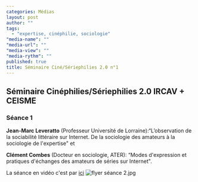 ```yaml
---
categories: Médias
layout: post
author: ""
tags: 
  - "expertise, cinéphilie, sociologie"
"media-name": ""
"media-url": ""
"media-view": ""
"media-rythm": ""
published: true
title: Séminaire Ciné/Sériephilies 2.0 n°1
---
```








## Séminaire Cinéphilies/Sériephilies 2.0 IRCAV + CEISME
### Séance 1

**Jean-Marc Leveratto** (Professeur Université de Lorraine):“L’observation de la  sociabilité littéraire sur Internet. De la sociologie des amateurs à la sociologie de  l'expertise" et 

**Clément  Combes**  (Docteur  en  sociologie,  ATER):  “Modes  d'expression  et  pratiques d'échanges des amateurs de séries sur Internet". 

La séance en vidéo c'est par [ici](http://epresence.univ-paris3.fr/3/Watch/811786.aspx)
![flyer séance 2.jpg]({{site.baseurl}}/media/flyer%20se%CC%81ance%202.jpg)

